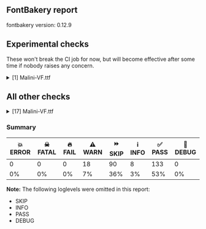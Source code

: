 ## FontBakery report

fontbakery version: 0.12.9



## Experimental checks

These won't break the CI job for now, but will become effective after some time if nobody raises any concern.


<details><summary>[1] Malini-VF.ttf</summary>
<div>
<details>
    <summary>⚠️ <b>WARN</b> Validate size, and resolution of article images, and ensure article page has minimum length and includes visual assets. <a href="https://fontbakery.readthedocs.io/en/stable/fontbakery/checks/googlefonts.article.html#"></a></summary>
    <div>


> 
> The purpose of this check is to ensure images (either raster or vector files)
> are not excessively large in filesize and resolution.
> 
> These constraints are loosely based on infrastructure limitations under
> default configurations.
> 
> It also ensures that the article page has a minimum length and includes
> at least one visual asset.
> 




> Original proposal: https://github.com/fonttools/fontbakery/issues/4594





* ⚠️ **WARN** <p>Family metadata at fonts/Malini/ttf-variable does not have an article.</p>
 [code: lacks-article]



</div>
</details>
</div>
</details>




## All other checks



<details><summary>[17] Malini-VF.ttf</summary>
<div>
<details>
    <summary>⚠️ <b>WARN</b> Check glyphs in mark glyph class are non-spacing. <a href="https://fontbakery.readthedocs.io/en/stable/fontbakery/checks/opentype.gdef.html#"></a></summary>
    <div>


> 
> Glyphs in the GDEF mark glyph class should be non-spacing.
> 
> Spacing glyphs in the GDEF mark glyph class may have incorrect anchor
> positioning that was only intended for building composite glyphs during design.
> 




> Original proposal: https://github.com/fonttools/fontbakery/issues/2877





* ⚠️ **WARN** <p>The following spacing glyphs may be in the GDEF mark glyph class by mistake:
acutecmb (U+0301), brevecmb (U+0306), caroncmb (U+030C), cedillacmb (U+0327), circumflexcmb (U+0302), commaaccent (U+0326), commaturnedabovecmb (U+0312), dieresiscmb (U+0308), dotaccentcmb (U+0307), gravecmb (U+0300), hungarumlautcmb (U+030B), macroncmb (U+0304), ml_candrabindu (U+0D01), ml_circular_virama (U+0D3C), ml_combining_anusvara_above (U+0D00), ml_vertical_bar_virama (U+0D3B), ml_virama (U+0D4D), ogonekcmb (U+0328), ringcmb (U+030A) and tildecmb (U+0303)</p>
 [code: spacing-mark-glyphs]



</div>
</details>

<details>
    <summary>⚠️ <b>WARN</b> Check mark characters are in GDEF mark glyph class. <a href="https://fontbakery.readthedocs.io/en/stable/fontbakery/checks/opentype.gdef.html#"></a></summary>
    <div>


> 
> Mark characters should be in the GDEF mark glyph class.
> 




> Original proposal: https://github.com/fonttools/fontbakery/issues/2877





* ⚠️ **WARN** <p>The following mark characters could be in the GDEF mark glyph class:
ml_sign_u (U+0D41), ml_sign_uu (U+0D42), ml_sign_vocalic_l (U+0D62), ml_sign_vocalic_ll (U+0D63), ml_sign_vocalic_r (U+0D43), ml_sign_vocalic_rr (U+0D44), uni951 (U+0951) and uni952 (U+0952)</p>
 [code: mark-chars]



</div>
</details>

<details>
    <summary>⚠️ <b>WARN</b> Check GDEF mark glyph class doesn't have characters that are not marks. <a href="https://fontbakery.readthedocs.io/en/stable/fontbakery/checks/opentype.gdef.html#"></a></summary>
    <div>


> 
> Glyphs in the GDEF mark glyph class become non-spacing and may be repositioned
> if they have mark anchors.
> 
> Only combining mark glyphs should be in that class. Any non-mark glyph
> must not be in that class, in particular spacing glyphs.
> 




> Original proposal: https://github.com/fonttools/fontbakery/issues/2877





* ⚠️ **WARN** <p>The following non-mark characters should not be in the GDEF mark glyph class:
U+0D4E</p>
 [code: non-mark-chars]



</div>
</details>

<details>
    <summary>⚠️ <b>WARN</b> Check accent of Lcaron, dcaron, lcaron, tcaron <a href="https://fontbakery.readthedocs.io/en/stable/fontbakery/checks/universal.html#"></a></summary>
    <div>


> 
> Lcaron, dcaron, lcaron, tcaron should NOT be composed with quoteright
> or quotesingle or comma or caron(comb). It should be composed with a
> distinctive glyph which doesn't look like an apostrophe.
> 
> Source:
> https://ilovetypography.com/2009/01/24/on-diacritics/
> http://diacritics.typo.cz/index.php?id=5
> https://www.typotheque.com/articles/lcaron
> 




> Original proposal: https://github.com/fonttools/fontbakery/issues/3308







* ⚠️ **WARN** <p>dcaron is decomposed and therefore could not be checked. Please check manually.</p>
 [code: decomposed-outline]



</div>
</details>

<details>
    <summary>⚠️ <b>WARN</b> Check math signs have the same width. <a href="https://fontbakery.readthedocs.io/en/stable/fontbakery/checks/universal.html#"></a></summary>
    <div>


> 
> It is a common practice to have math signs sharing the same width
> (preferably the same width as tabular figures accross the entire font family).
> 
> This probably comes from the will to avoid additional tabular math signs
> knowing that their design can easily share the same width.
> 




> Original proposal: https://github.com/fonttools/fontbakery/issues/3832





* ⚠️ **WARN** <p>The most common width is 424 among a set of 5 math glyphs.
The following math glyphs have a different width, though:</p>
<p>Width = 324:
less, greater</p>
<p>Width = 488:
multiply</p>
<p>Width = 446:
divide</p>
 [code: width-outliers]



</div>
</details>

<details>
    <summary>⚠️ <b>WARN</b> Check correctness of STAT table strings <a href="https://fontbakery.readthedocs.io/en/stable/fontbakery/checks/universal.stat.html#"></a></summary>
    <div>


> 
> On the STAT table, the "Italic" keyword must not be used on AxisValues
> for variation axes other than 'ital'.
> 




> Original proposal: https://github.com/fonttools/fontbakery/issues/2863





* ⚠️ **WARN** <p>The following AxisValue entries on the STAT table should not contain &quot;Italic&quot;:
['nameID 282: Italic']</p>
<p><em>Overridden</em>: This check was originally a FAIL but was
overridden by the configuration file.</p>
 [code: bad-italic]



</div>
</details>

<details>
    <summary>⚠️ <b>WARN</b> Glyph names are all valid? <a href="https://fontbakery.readthedocs.io/en/stable/fontbakery/checks/universal.glyphnames.html#"></a></summary>
    <div>


> 
> Microsoft's recommendations for OpenType Fonts states the following:
> 
> 'NOTE: The PostScript glyph name must be no longer than 31 characters,
> include only uppercase or lowercase English letters, European digits,
> the period or the underscore, i.e. from the set `[A-Za-z0-9_.]` and
> should start with a letter, except the special glyph name `.notdef`
> which starts with a period.'
> 
> https://learn.microsoft.com/en-us/typography/opentype/otspec181/recom#-post--table
> 
> 
> In practice, though, particularly in modern environments, glyph names
> can be as long as 63 characters.
> 
> According to the "Adobe Glyph List Specification" available at:
> 
> https://github.com/adobe-type-tools/agl-specification
> 




> Original proposal: legacy:check/058
> See also: https://github.com/fonttools/fontbakery/issues/2832





* ⚠️ **WARN** <p>The following glyph names may be too long for some legacy systems which may expect a maximum 31-characters length limit:
ml_da_virama_dha_virama_ra_sign_u, ml_da_virama_dha_virama_ra_sign_uu, ml_fraction_one_one_hundred_and_sixtieth, ml_ga_virama_da_virama_dha_sign_u, ml_ga_virama_da_virama_dha_sign_uu, ml_ga_virama_da_virama_dha_virama_ra, ml_ga_virama_da_virama_dha_virama_ra_sign_u, ml_ga_virama_da_virama_dha_virama_ra_sign_uu, ml_ka_virama_ka_virama_ra_sign_u, ml_ka_virama_ka_virama_ra_sign_uu, ml_ka_virama_ta_virama_ra_sign_u, ml_ka_virama_ta_virama_ra_sign_uu, ml_ma_virama_pa_virama_ra_sign_u, ml_ma_virama_pa_virama_ra_sign_uu, ml_na_virama_da_virama_ra_sign_u, ml_na_virama_da_virama_ra_sign_uu, ml_na_virama_dha_virama_ra_sign_u, ml_na_virama_dha_virama_ra_sign_uu, ml_na_virama_ta_virama_ra_sign_u, ml_na_virama_ta_virama_ra_sign_uu, ml_nga_virama_ka_virama_ra_sign_u, ml_nga_virama_ka_virama_ra_sign_uu, ml_nna_virama_tta_virama_ra_sign_u, ml_nna_virama_tta_virama_ra_sign_uu, ml_ta_virama_sa_virama_ra_sign_u, ml_ta_virama_sa_virama_ra_sign_uu, ml_ta_virama_ta_virama_ra_sign_u and ml_ta_virama_ta_virama_ra_sign_uu</p>
 [code: legacy-long-names]



</div>
</details>

<details>
    <summary>⚠️ <b>WARN</b> Check the direction of the outermost contour in each glyph <a href="https://fontbakery.readthedocs.io/en/stable/fontbakery/checks/outline.html#"></a></summary>
    <div>


> 
> In TrueType fonts, the outermost contour of a glyph should be oriented
> clockwise, while the inner contours should be oriented counter-clockwise.
> Getting the path direction wrong can lead to rendering issues in some
> software.
> 




> Original proposal: https://github.com/fonttools/fontbakery/issues/2056





* ⚠️ **WARN** <p>The following glyphs have a counter-clockwise outer contour:</p>
<pre><code>* Cdotaccent (U+010A) has a counter-clockwise outer contour

* Edotaccent (U+0116) has a counter-clockwise outer contour

* Gdotaccent (U+0120) has a counter-clockwise outer contour

* Idotaccent (U+0130) has a counter-clockwise outer contour

* Lcaron (U+013D) has a counter-clockwise outer contour

* Lcedilla (U+013B) has a counter-clockwise outer contour

* Lcedilla (U+013B) has a counter-clockwise outer contour

* Scommaaccent (U+0218) has a counter-clockwise outer contour

* Scommaaccent (U+0218) has a counter-clockwise outer contour

* Tcommaaccent (U+021A) has a counter-clockwise outer contour

* Tcommaaccent (U+021A) has a counter-clockwise outer contour

* Zdotaccent (U+017B) has a counter-clockwise outer contour

* caroncmbalt has a counter-clockwise outer contour

* cdotaccent (U+010B) has a counter-clockwise outer contour

* comma (U+002C) has a counter-clockwise outer contour

* comma (U+002C) has a counter-clockwise outer contour

* commaaccent (U+0326) has a counter-clockwise outer contour

* commaaccent (U+0326) has a counter-clockwise outer contour

* dotaccent (U+02D9) has a counter-clockwise outer contour

* dotaccentcmb (U+0307) has a counter-clockwise outer contour

* edotaccent (U+0117) has a counter-clockwise outer contour

* gdotaccent (U+0121) has a counter-clockwise outer contour

* lcaron (U+013E) has a counter-clockwise outer contour

* ml_dot_reph (U+0D4E) has a counter-clockwise outer contour

* ncedilla (U+0146) has a counter-clockwise outer contour

* ncedilla (U+0146) has a counter-clockwise outer contour

* quotedblleft (U+201C) has a counter-clockwise outer contour

* quotedblleft (U+201C) has a counter-clockwise outer contour

* quotedblleft (U+201C) has a counter-clockwise outer contour

* quotedblleft (U+201C) has a counter-clockwise outer contour

* quotedblright (U+201D) has a counter-clockwise outer contour

* quotedblright (U+201D) has a counter-clockwise outer contour

* quotedblright (U+201D) has a counter-clockwise outer contour

* quotedblright (U+201D) has a counter-clockwise outer contour

* quoteleft (U+2018) has a counter-clockwise outer contour

* quoteleft (U+2018) has a counter-clockwise outer contour

* quoteright (U+2019) has a counter-clockwise outer contour

* quoteright (U+2019) has a counter-clockwise outer contour

* quotesinglbase (U+201A) has a counter-clockwise outer contour

* quotesinglbase (U+201A) has a counter-clockwise outer contour

* scommaaccent (U+0219) has a counter-clockwise outer contour

* scommaaccent (U+0219) has a counter-clockwise outer contour

* semicolon (U+003B) has a counter-clockwise outer contour

* semicolon (U+003B) has a counter-clockwise outer contour

* semicolon (U+003B) has a counter-clockwise outer contour

* tcaron (U+0165) has a counter-clockwise outer contour

* tcommaaccent (U+021B) has a counter-clockwise outer contour

* tcommaaccent (U+021B) has a counter-clockwise outer contour

* zdotaccent (U+017C) has a counter-clockwise outer contour
</code></pre>
 [code: ccw-outer-contour]



</div>
</details>

<details>
    <summary>⚠️ <b>WARN</b> Check for codepoints not covered by METADATA subsets. <a href="https://fontbakery.readthedocs.io/en/stable/fontbakery/checks/googlefonts.subsets.html#"></a></summary>
    <div>


> 
> This check ensures that all encoded glyphs in the font are covered by a
> subset declared in the METADATA.pb. Google Fonts splits the font into
> a set of subset fonts based on the contents of the `subsets` field and
> the subset definitions in the `glyphsets` repository.
> 
> Any encoded glyphs which are not by any of these subset definitions
> will not be served in the subsetted fonts, and so will be unreachable to
> the end user.
> 




> Original proposal: https://github.com/fonttools/fontbakery/issues/4097
> See also: https://github.com/fonttools/fontbakery/pull/4273





* ⚠️ **WARN** <p>The following codepoints supported by the font are not covered by
any subsets defined in the font's metadata file, and will never
be served. You can solve this by either manually adding additional
subset declarations to METADATA.pb, or by editing the glyphset
definitions.</p>
<ul>
<li>U+02C7 CARON: try adding one of: yi, tifinagh, canadian-aboriginal</li>
<li>U+02D8 BREVE: try adding one of: yi, canadian-aboriginal</li>
<li>U+02D9 DOT ABOVE: try adding one of: yi, canadian-aboriginal</li>
<li>U+02DB OGONEK: try adding one of: yi, canadian-aboriginal</li>
<li>U+02DD DOUBLE ACUTE ACCENT: not included in any glyphset definition</li>
<li>U+0302 COMBINING CIRCUMFLEX ACCENT: try adding one of: cherokee, tifinagh, coptic, math</li>
<li>U+0306 COMBINING BREVE: try adding one of: tifinagh, old-permic</li>
<li>U+030A COMBINING RING ABOVE: try adding syriac</li>
<li>U+030B COMBINING DOUBLE ACUTE ACCENT: try adding one of: cherokee, osage</li>
<li>U+030C COMBINING CARON: try adding one of: cherokee, tai-le</li>
<li>U+0312 COMBINING TURNED COMMA ABOVE: not included in any glyphset definition</li>
<li>U+0326 COMBINING COMMA BELOW: not included in any glyphset definition</li>
<li>U+0327 COMBINING CEDILLA: not included in any glyphset definition</li>
<li>U+0328 COMBINING OGONEK: not included in any glyphset definition</li>
<li>U+03A9 GREEK CAPITAL LETTER OMEGA: try adding one of: math, elbasan, greek</li>
<li>U+03C0 GREEK SMALL LETTER PI: try adding one of: math, yi, greek</li>
<li>U+2E42 DOUBLE LOW-REVERSED-9 QUOTATION MARK: not included in any glyphset definition</li>
</ul>
<p>Or you can add the above codepoints to one of the subsets supported by the font: <code>latin</code>, <code>latin-ext</code>, <code>malayalam</code></p>
 [code: unreachable-subsetting]



</div>
</details>

<details>
    <summary>⚠️ <b>WARN</b> Shapes languages in all GF glyphsets. <a href="https://fontbakery.readthedocs.io/en/stable/fontbakery/checks/googlefonts.glyphset.html#"></a></summary>
    <div>


> 
> This check uses a heuristic to determine which GF glyphsets a font supports.
> Then it checks the font for correct shaping behaviour for all languages in
> those glyphsets.
> 




> Original proposal: https://github.com/googlefonts/fontbakery/issues/4147





* ⚠️ **WARN** <p>GF_Latin_Core glyphset:</p>
<table>
<thead>
<tr>
<th align="left">Language</th>
<th align="left">FAIL messages</th>
</tr>
</thead>
<tbody>
<tr>
<td align="left">nl_Latn (Dutch)</td>
<td align="left">Shaper didn't attach acutecmb to j</td>
</tr>
<tr>
<td align="left">^</td>
<td align="left">Shaper didn't attach acutecmb to J</td>
</tr>
</tbody>
</table>
<p><em>Overridden</em>: This check was originally a FAIL but was
overridden by the configuration file.</p>
 [code: failed-language-shaping]



</div>
</details>

<details>
    <summary>⚠️ <b>WARN</b> Checking file is named canonically. <a href="https://fontbakery.readthedocs.io/en/stable/fontbakery/checks/googlefonts.html#"></a></summary>
    <div>


> 
> A font's filename must be composed as "<familyname>-<stylename>.ttf":
> 
> - Nunito-Regular.ttf
> 
> - Oswald-BoldItalic.ttf
> 
> 
> Variable fonts must list the axis tags in alphabetical order in
> square brackets and separated by commas:
> 
> - Roboto[wdth,wght].ttf
> 
> - Familyname-Italic[wght].ttf
> 




> Original proposal: legacy:check/001





* ⚠️ **WARN** <p>Expected &quot;Malini[opsz,slnt,wdth,wght].ttf. Got Malini-VF.ttf.</p>
<p><em>Overridden</em>: This check was originally a FAIL but was
overridden by the configuration file.</p>
 [code: bad-filename]



</div>
</details>

<details>
    <summary>⚠️ <b>WARN</b> Check variable font instances <a href="https://fontbakery.readthedocs.io/en/stable/fontbakery/checks/googlefonts.varfont.html#"></a></summary>
    <div>


> 
> Check a font's fvar instance coordinates comply with our guidelines:
> https://googlefonts.github.io/gf-guide/variable.html#fvar-instances
> 




> Original proposal: https://github.com/fonttools/fontbakery/pull/3800





* ⚠️ **WARN** <p>fvar instances are incorrect:</p>
<ul>
<li>Add missing instances</li>
<li>Delete additional instances</li>
</ul>
<table>
<thead>
<tr>
<th align="left">Name</th>
<th align="left">current</th>
<th align="left">expected</th>
</tr>
</thead>
<tbody>
<tr>
<td align="left">Expanded</td>
<td align="left">wght=400.0, wdth=125.0, slnt=0.0, opsz=12.0</td>
<td align="left">N/A</td>
</tr>
<tr>
<td align="left">Display</td>
<td align="left">wght=400.0, wdth=100.0, slnt=0.0, opsz=48.0</td>
<td align="left">N/A</td>
</tr>
<tr>
<td align="left">Oblique</td>
<td align="left">wght=400.0, wdth=100.0, slnt=-12.0, opsz=12.0</td>
<td align="left">N/A</td>
</tr>
<tr>
<td align="left">Black Oblique</td>
<td align="left">wght=900.0, wdth=100.0, slnt=-12.0, opsz=12.0</td>
<td align="left">N/A</td>
</tr>
<tr>
<td align="left">Text</td>
<td align="left">wght=400.0, wdth=100.0, slnt=0.0, opsz=10.0</td>
<td align="left">N/A</td>
</tr>
<tr>
<td align="left">SemiCondensed</td>
<td align="left">wght=400.0, wdth=87.5, slnt=0.0, opsz=12.0</td>
<td align="left">N/A</td>
</tr>
<tr>
<td align="left">Condensed</td>
<td align="left">wght=400.0, wdth=75.0, slnt=0.0, opsz=12.0</td>
<td align="left">N/A</td>
</tr>
<tr>
<td align="left">SemiExpanded</td>
<td align="left">wght=400.0, wdth=112.5, slnt=0.0, opsz=12.0</td>
<td align="left">N/A</td>
</tr>
<tr>
<td align="left">Thin Italic</td>
<td align="left">N/A</td>
<td align="left">wght=100.0, wdth=100.0, slnt=-12.0, opsz=12.0</td>
</tr>
<tr>
<td align="left">Thin</td>
<td align="left">wght=100.0, wdth=100.0, slnt=0.0, opsz=12.0</td>
<td align="left">wght=100.0, wdth=100.0, slnt=0.0, opsz=12.0</td>
</tr>
<tr>
<td align="left">ExtraLight Italic</td>
<td align="left">N/A</td>
<td align="left">wght=200.0, wdth=100.0, slnt=-12.0, opsz=12.0</td>
</tr>
<tr>
<td align="left">ExtraLight</td>
<td align="left">wght=200.0, wdth=100.0, slnt=0.0, opsz=12.0</td>
<td align="left">wght=200.0, wdth=100.0, slnt=0.0, opsz=12.0</td>
</tr>
<tr>
<td align="left">Light Italic</td>
<td align="left">N/A</td>
<td align="left">wght=300.0, wdth=100.0, slnt=-12.0, opsz=12.0</td>
</tr>
<tr>
<td align="left">Light</td>
<td align="left">wght=300.0, wdth=100.0, slnt=0.0, opsz=12.0</td>
<td align="left">wght=300.0, wdth=100.0, slnt=0.0, opsz=12.0</td>
</tr>
<tr>
<td align="left">Italic</td>
<td align="left">N/A</td>
<td align="left">wght=400.0, wdth=100.0, slnt=-12.0, opsz=12.0</td>
</tr>
<tr>
<td align="left">Regular</td>
<td align="left">wght=400.0, wdth=100.0, slnt=0.0, opsz=12.0</td>
<td align="left">wght=400.0, wdth=100.0, slnt=0.0, opsz=12.0</td>
</tr>
<tr>
<td align="left">Medium Italic</td>
<td align="left">N/A</td>
<td align="left">wght=500.0, wdth=100.0, slnt=-12.0, opsz=12.0</td>
</tr>
<tr>
<td align="left">Medium</td>
<td align="left">wght=500.0, wdth=100.0, slnt=0.0, opsz=12.0</td>
<td align="left">wght=500.0, wdth=100.0, slnt=0.0, opsz=12.0</td>
</tr>
<tr>
<td align="left">SemiBold Italic</td>
<td align="left">N/A</td>
<td align="left">wght=600.0, wdth=100.0, slnt=-12.0, opsz=12.0</td>
</tr>
<tr>
<td align="left">SemiBold</td>
<td align="left">wght=600.0, wdth=100.0, slnt=0.0, opsz=12.0</td>
<td align="left">wght=600.0, wdth=100.0, slnt=0.0, opsz=12.0</td>
</tr>
<tr>
<td align="left">Bold Italic</td>
<td align="left">N/A</td>
<td align="left">wght=700.0, wdth=100.0, slnt=-12.0, opsz=12.0</td>
</tr>
<tr>
<td align="left">Bold</td>
<td align="left">wght=700.0, wdth=100.0, slnt=0.0, opsz=12.0</td>
<td align="left">wght=700.0, wdth=100.0, slnt=0.0, opsz=12.0</td>
</tr>
<tr>
<td align="left">ExtraBold Italic</td>
<td align="left">N/A</td>
<td align="left">wght=800.0, wdth=100.0, slnt=-12.0, opsz=12.0</td>
</tr>
<tr>
<td align="left">ExtraBold</td>
<td align="left">wght=800.0, wdth=100.0, slnt=0.0, opsz=12.0</td>
<td align="left">wght=800.0, wdth=100.0, slnt=0.0, opsz=12.0</td>
</tr>
<tr>
<td align="left">Black Italic</td>
<td align="left">N/A</td>
<td align="left">wght=900.0, wdth=100.0, slnt=-12.0, opsz=12.0</td>
</tr>
<tr>
<td align="left">Black</td>
<td align="left">wght=900.0, wdth=100.0, slnt=0.0, opsz=12.0</td>
<td align="left">wght=900.0, wdth=100.0, slnt=0.0, opsz=12.0</td>
</tr>
</tbody>
</table>
<p><em>Overridden</em>: This check was originally a FAIL but was
overridden by the configuration file.</p>
 [code: bad-fvar-instances]



</div>
</details>

<details>
    <summary>⚠️ <b>WARN</b> Is there kerning info for non-ligated sequences? <a href="https://fontbakery.readthedocs.io/en/stable/fontbakery/checks/googlefonts.gpos.html#"></a></summary>
    <div>


> 
> Fonts with ligatures should have kerning on the corresponding non-ligated
> sequences for text where ligatures aren't used
> (eg https://github.com/impallari/Raleway/issues/14).
> 




> Original proposal: https://github.com/fonttools/fontbakery/issues/1145





* ⚠️ **WARN** <p>GPOS table lacks kerning info for the following non-ligated sequences:</p>
<pre><code>- f + f

- f + i

- f + t

- i + j

- t + t
</code></pre>
 [code: lacks-kern-info]



</div>
</details>

<details>
    <summary>⚠️ <b>WARN</b> Are there caret positions declared for every ligature? <a href="https://fontbakery.readthedocs.io/en/stable/fontbakery/checks/googlefonts.gdef.html#"></a></summary>
    <div>


> 
> All ligatures in a font must have corresponding caret (text cursor) positions
> defined in the GDEF table, otherwhise, users may experience issues with
> caret rendering.
> 
> If using GlyphsApp or UFOs, ligature carets can be defined as anchors with
> names starting with `caret_`. These can be compiled with fontmake as of
> version v2.4.0.
> 




> Original proposal: https://github.com/fonttools/fontbakery/issues/1225





* ⚠️ **WARN** <p>This font lacks caret position values for ligature glyphs on its GDEF table.</p>
 [code: lacks-caret-pos]



</div>
</details>

<details>
    <summary>⚠️ <b>WARN</b> Ensure variable fonts include an avar table. <a href="https://fontbakery.readthedocs.io/en/stable/fontbakery/checks/googlefonts.varfont.html#"></a></summary>
    <div>


> 
> Most variable fonts should include an avar table to correctly define
> axes progression rates.
> 
> For example, a weight axis from 0% to 100% doesn't map directly to 100 to 1000,
> because a 10% progression from 0% may be too much to define the 200,
> while 90% may be too little to define the 900.
> 
> If the progression rates of axes is linear, this check can be ignored.
> Fontmake will also skip adding an avar table if the progression rates
> are linear. However, we still recommend designers visually proof each
> instance is at the expected weight, width etc.
> 




> Original proposal: https://github.com/fonttools/fontbakery/issues/3100





* ⚠️ **WARN** <p>This variable font does not have an avar table.</p>
 [code: missing-avar]



</div>
</details>

<details>
    <summary>⚠️ <b>WARN</b> Ensure fonts have ScriptLangTags declared on the 'meta' table. <a href="https://fontbakery.readthedocs.io/en/stable/fontbakery/checks/googlefonts.meta.html#"></a></summary>
    <div>


> 
> The OpenType 'meta' table originated at Apple. Microsoft added it to OT with
> just two DataMap records:
> 
> - dlng: comma-separated ScriptLangTags that indicate which scripts,
> or languages and scripts, with possible variants, the font is designed for.
> 
> - slng: comma-separated ScriptLangTags that indicate which scripts,
> or languages and scripts, with possible variants, the font supports.
> 
> 
> The slng structure is intended to describe which languages and scripts the
> font overall supports. For example, a Traditional Chinese font that also
> contains Latin characters, can indicate Hant,Latn, showing that it supports
> Hant, the Traditional Chinese variant of the Hani script, and it also
> supports the Latn script.
> 
> The dlng structure is far more interesting. A font may contain various glyphs,
> but only a particular subset of the glyphs may be truly "leading" in the design,
> while other glyphs may have been included for technical reasons. Such a
> Traditional Chinese font could only list Hant there, showing that it’s designed
> for Traditional Chinese, but the font would omit Latn, because the developers
> don’t think the font is really recommended for purely Latin-script use.
> 
> The tags used in the structures can comprise just script, or also language
> and script. For example, if a font has Bulgarian Cyrillic alternates in the
> locl feature for the cyrl BGR OT languagesystem, it could also indicate in
> dlng explicitly that it supports bul-Cyrl. (Note that the scripts and languages
> in meta use the ISO language and script codes, not the OpenType ones).
> 
> This check ensures that the font has the meta table containing the
> slng and dlng structures.
> 
> All families in the Google Fonts collection should contain the 'meta' table.
> Windows 10 already uses it when deciding on which fonts to fall back to.
> The Google Fonts API and also other environments could use the data for
> smarter filtering. Most importantly, those entries should be added
> to the Noto fonts.
> 
> In the font making process, some environments store this data in external
> files already. But the meta table provides a convenient way to store this
> inside the font file, so some tools may add the data, and unrelated tools
> may read this data. This makes the solution much more portable and universal.
> 




> Original proposal: https://github.com/fonttools/fontbakery/issues/3349





* ⚠️ **WARN** <p>This font file does not have a 'meta' table.</p>
 [code: lacks-meta-table]



</div>
</details>

<details>
    <summary>⚠️ <b>WARN</b> Validate STAT particle names and values match the fallback names in GFAxisRegistry. <a href="https://fontbakery.readthedocs.io/en/stable/fontbakery/checks/googlefonts.axisregistry.html#"></a></summary>
    <div>


> 
> Check that particle names and values on STAT table match the fallback names
> in each axis entry at the Google Fonts Axis Registry, available at
> https://github.com/google/fonts/tree/main/axisregistry
> 




> Original proposal: https://github.com/fonttools/fontbakery/issues/3022





* ⚠️ **WARN** <p>On the font variation axis 'slnt', the name 'Upright' is not among the expected ones (Default) according to the Google Fonts Axis Registry.</p>
<p><em>Overridden</em>: This check was originally a FAIL but was
overridden by the configuration file.</p>
 [code: invalid-name]



* ⚠️ **WARN** <p>On the font variation axis 'slnt', the name 'Italic' is not among the expected ones (Default) according to the Google Fonts Axis Registry.</p>
<p><em>Overridden</em>: This check was originally a FAIL but was
overridden by the configuration file.</p>
 [code: invalid-name]



</div>
</details>
</div>
</details>




### Summary

| 💥 ERROR | ☠ FATAL | 🔥 FAIL | ⚠️ WARN | ⏩ SKIP | ℹ️ INFO | ✅ PASS | 🔎 DEBUG | 
| ---|---|---|---|---|---|---|---|
| 0 | 0 | 0 | 18 | 90 | 8 | 133 | 0 | 
| 0% | 0% | 0% | 7% | 36% | 3% | 53% | 0% | 



**Note:** The following loglevels were omitted in this report:


* SKIP
* INFO
* PASS
* DEBUG
